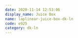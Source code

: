 ```yaml
---
date: 2020-11-14 12:53:06
display_name: Juice Box
name: laplinear-juice-box-dk-ln
code: e925
category: dk-ln
---
```

